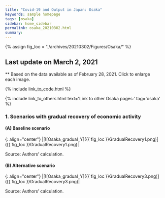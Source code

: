 ```yaml
---
title: "Covid-19 and Output in Japan: Osaka"
keywords: sample homepage
tags: [osaka]
sidebar: home_sidebar
permalink: osaka_20210302.html
summary:
---
```


{% assign fig_loc = "./archives/20210302/Figures/Osaka/" %}

## Last update on March 2, 2021
** Based on the data available as of February 28, 2021. Click to enlarge each image.

{% include link_to_code.html %}

{% include link_to_others.html text='Link to other Osaka pages:' tag='osaka' %}


### 1. Scenarios with gradual recovery of economic activity

#### (A) Baseline scenario

{: align="center"}
|[![Osaka_gradual_Y]({{ fig_loc }}GradualRecovery1.png)]({{ fig_loc }}GradualRecovery1.png)|

Source: Authors’ calculation.

#### (B) Alternative scenario

{: align="center"}
|[![Osaka_gradual_Y]({{ fig_loc }}GradualRecovery3.png)]({{ fig_loc }}GradualRecovery3.png)|

Source: Authors’ calculation.
